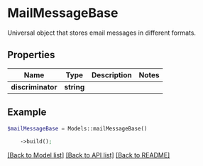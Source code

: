 # MailMessageBase

Universal object that stores email messages in different formats.

## Properties
Name | Type | Description | Notes
---- | ---- | ----------- | -----
**discriminator** | **string** |  | 



## Example
```php
$mailMessageBase = Models::mailMessageBase()
    
    ->build();
```


[[Back to Model list]](README.md#documentation-for-models) [[Back to API list]](README.md#documentation-for-api-endpoints) [[Back to README]](README.md)

